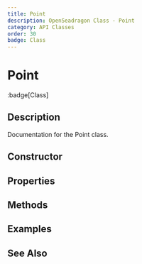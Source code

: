```yaml
---
title: Point
description: OpenSeadragon Class - Point
category: API Classes
order: 30
badge: Class
---
```


# Point

:badge[Class]

## Description

Documentation for the Point class.

## Constructor

## Properties

## Methods

## Examples

## See Also
